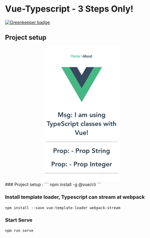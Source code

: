 # Vue-Typescript - 3 Steps Only!

[![Greenkeeper badge](https://badges.greenkeeper.io/shijiezhou1/vue-typscript.svg)](https://greenkeeper.io/)

## Project setup
<div align=center>
    <img src="public/vue-typescript.png" width="250"/>
</div>
### Project setup :
```
npm install -g @vue/cli
```

### Install template loader, Typescript can stream at webpack

```
npm install --save vue-template-loader webpack-stream
```

### Start Serve

```
npm run serve
```